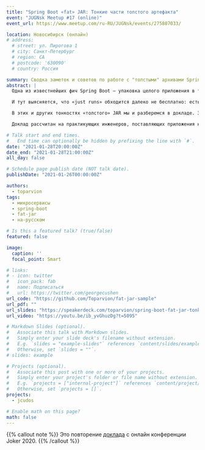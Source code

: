 ```yaml
---
title: "Spring Boot «fat» JAR: Тонкие части толстого артефакта"
event: "JUGNsk Meetup #17 (online)"
event_url: https://www.meetup.com/ru-RU/JUGNsk/events/275807033/

location: Новосибирск (онлайн)
# address:
  # street: ул. Пирогова 1
  # city: Санкт-Петербург
  # region: CA
  # postcode: '630090'
  # country: Россия

summary: Сводка заметок и советов по работе с "толстыми" архивами Spring Boot
abstract: |
  Одна из известнейших фич Spring Boot — упаковка целого приложения в т.н. «толстый» JAR, который потом «just runs». Это реально работает, и для многих ситуаций этого достаточно. Но если вы не доверяете магии и/или столкнулись с проблемами при развертывании «толстого» JAR, то вам пора вникнуть в устройство этого механизма.

  И тут выясняется, что «just runs» обходится далеко не бесплатно: есть ограничения по загрузке классов, вопросы к скорости запуска, конфликты со встроенными утилитами JDK, отличия в режимах dev/test/prod, а в некоторых случаях применение этой фичи и вовсе излишне.

  В этих и других тонкостях «толстого» JAR мы и разберемся в докладе. Заглянем в его устройство и поймём, в каких случаях он хорош, а в каких лучше обойтись без него (и что тогда выбрать вместо). Особое внимание уделим развертыванию в контейнерах.

  Доклад рассчитан на практикующих инженеров, поставляющих приложения на Spring Boot в production.

# Talk start and end times.
#   End time can optionally be hidden by prefixing the line with `#`.
date: "2021-01-28T20:00:00Z"
date_end: "2021-01-28T21:00:00Z"
all_day: false

# Schedule page publish date (NOT talk date).
publishDate: "2021-01-26T00:00:00Z"

authors:
  - toparvion
tags:
  - микросервисы
  - spring-boot
  - fat-jar
  - на-русском

# Is this a featured talk? (true/false)
featured: false

image:
  caption: ''
  focal_point: Smart

# links:
# - icon: twitter
#   icon_pack: fab
#   name: Подписаться
#   url: https://twitter.com/georgecushen
url_code: "https://github.com/Toparvion/fat-jar-sample"
url_pdf: ""
url_slides: "https://speakerdeck.com/toparvion/spring-boot-fat-jar-tonkiie-chasti-tolstogho-artiefakta"
url_video: "https://youtu.be/ib_yvGhuzDg?t=5095"

# Markdown Slides (optional).
#   Associate this talk with Markdown slides.
#   Simply enter your slide deck's filename without extension.
#   E.g. `slides = "example-slides"` references `content/slides/example-slides.md`.
#   Otherwise, set `slides = ""`.
# slides: example

# Projects (optional).
#   Associate this post with one or more of your projects.
#   Simply enter your project's folder or file name without extension.
#   E.g. `projects = ["internal-project"]` references `content/project/deep-learning/index.md`.
#   Otherwise, set `projects = []`.
projects:
  - jcudos

# Enable math on this page?
math: false
---
```

{{% callout note %}}
Это повторение [доклада](/event/2020/joker/) с&nbsp;онлайн конференции Joker 2020.
{{% /callout %}}

